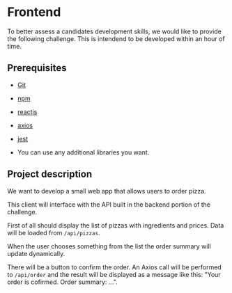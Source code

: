 Frontend
========

To better assess a candidates development skills, we would like to provide the following challenge. This is intendend to be developed within an hour of time.

Prerequisites
-------------

* [Git](http://git-scm.com/)
* [npm](https://www.npmjs.org/)
* [reactjs](https://reactjs.org/)
* [axios](https://axios-http.com/es/docs/intro)
* [jest](https://jestjs.io/)

* You can use any additional libraries you want.


Project description
-------------------

We want to develop a small web app that allows users to order pizza.

This client will interface with the API built in the backend portion of the challenge.

First of all should display the list of pizzas with ingredients and prices. Data will be loaded from `/api/pizzas`.

When the user chooses something from the list the order summary will update dynamically.

There will be a button to confirm the order. An Axios call will be performed to `/api/order` and the result will be displayed as a message like this: "Your order is cofirmed. Order summary: ...".
